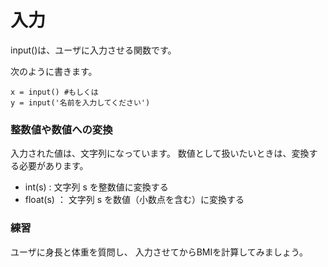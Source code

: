 # 入力 

input()は、ユーザに入力させる関数です。

次のように書きます。

```
x = input() #もしくは
y = input('名前を入力してください')
```

### 整数値や数値への変換

入力された値は、文字列になっています。
数値として扱いたいときは、変換する必要があります。

- int(s) : 文字列 s を整数値に変換する
- float(s) ： 文字列 s を数値（小数点を含む）に変換する 

### 練習

ユーザに身長と体重を質問し、
入力させてからBMIを計算してみましょう。


